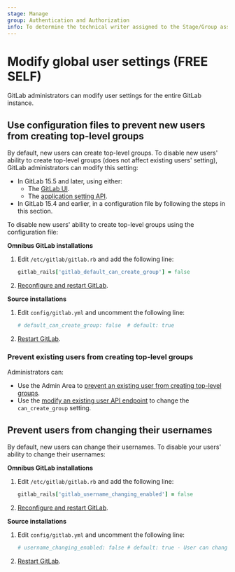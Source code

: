 ```yaml
---
stage: Manage
group: Authentication and Authorization
info: To determine the technical writer assigned to the Stage/Group associated with this page, see https://about.gitlab.com/handbook/product/ux/technical-writing/#assignments
---
```


# Modify global user settings **(FREE SELF)**

GitLab administrators can modify user settings for the entire GitLab instance.

## Use configuration files to prevent new users from creating top-level groups

By default, new users can create top-level groups. To disable new users'
ability to create top-level groups (does not affect existing users' setting), GitLab administrators can modify this setting:

- In GitLab 15.5 and later, using either:
  - The [GitLab UI](../user/admin_area/settings/account_and_limit_settings.md#prevent-new-users-from-creating-top-level-groups).
  - The [application setting API](../api/settings.md#change-application-settings).
- In GitLab 15.4 and earlier, in a configuration file by following the steps in this section.

To disable new users' ability to create top-level groups using the configuration file:

**Omnibus GitLab installations**

1. Edit `/etc/gitlab/gitlab.rb` and add the following line:

   ```ruby
   gitlab_rails['gitlab_default_can_create_group'] = false
   ```

1. [Reconfigure and restart GitLab](restart_gitlab.md#reconfigure-a-linux-package-installation).

**Source installations**

1. Edit `config/gitlab.yml` and uncomment the following line:

   ```yaml
   # default_can_create_group: false  # default: true
   ```

1. [Restart GitLab](restart_gitlab.md#installations-from-source).

### Prevent existing users from creating top-level groups

Administrators can:

- Use the Admin Area to [prevent an existing user from creating top-level groups](../user/admin_area/index.md#prevent-a-user-from-creating-groups).
- Use the [modify an existing user API endpoint](../api/users.md#user-modification) to change the `can_create_group` setting.

## Prevent users from changing their usernames

By default, new users can change their usernames. To disable your users'
ability to change their usernames:

**Omnibus GitLab installations**

1. Edit `/etc/gitlab/gitlab.rb` and add the following line:

   ```ruby
   gitlab_rails['gitlab_username_changing_enabled'] = false
   ```

1. [Reconfigure and restart GitLab](restart_gitlab.md#reconfigure-a-linux-package-installation).

**Source installations**

1. Edit `config/gitlab.yml` and uncomment the following line:

   ```yaml
   # username_changing_enabled: false # default: true - User can change their username/namespace
   ```

1. [Restart GitLab](restart_gitlab.md#installations-from-source).
